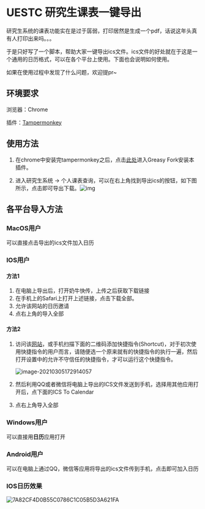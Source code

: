 # UESTC 研究生课表一键导出
研究生系统的课表功能实在是过于孱弱，打印居然是生成一个pdf，话说这年头真有人打印出来吗。。。

于是只好写了一个脚本，帮助大家一键导出ics文件。ics文件的好处就在于这是一个通用的日历格式，可以在各个平台上使用。下面也会说明如何使用。

如果在使用过程中发现了什么问题，欢迎提pr~


## 环境要求

浏览器：Chrome

插件：[Tampermonkey](https://www.tampermonkey.net/)



## 使用方法

1. 在chrome中安装完tampermonkey之后，点击[此处](https://greasyfork.org/zh-CN/scripts/422597-uestc-%E7%A0%94%E7%A9%B6%E7%94%9F%E8%AF%BE%E8%A1%A8ics%E5%AF%BC%E5%87%BA)进入Greasy Fork安装本插件。

2. 进入研究生系统 -> 个人课表查询，可以在右上角找到导出ics的按钮，如下图所示，点击即可导出下载。![img](https://greasyfork.s3.us-east-2.amazonaws.com/2o5d0zmn7naqyxq4nwj3gy0oleh1)

## 各平台导入方法

### MacOS用户

可以直接点击导出的ics文件加入日历

### IOS用户

#### 方法1

1. 在电脑上导出后，打开奶牛快传，上传之后获取下载链接
2. 在手机上的Safari上打开上述链接，点击下载全部。
3. 允许该网站的日历邀请
4. 点右上角的导入全部



#### 方法2

1. 访问该[网站](https://routinehub.co/shortcut/7005/)，或手机扫描下面的二维码添加快捷指令(Shortcut)，对于初次使用快捷指令的用户而言，请随便选一个原来就有的快捷指令的执行一遍，然后打开设置中的允许不守信任的快捷指令，才可以运行这个快捷指令。

   ![image-20210305172914057](https://gitee.com/ygowill/pic_bed/raw/master/blog/20210305172914.png)

2. 然后利用QQ或者微信将电脑上导出的ICS文件发送到手机，选择用其他应用打开后，点下面的ICS To Calendar

3. 点右上角导入全部

### Windows用户

可以直接用**日历**应用打开

### Android用户

可以在电脑上通过QQ，微信等应用将导出的ics文件传到手机，点击即可加入日历



### IOS日历效果

![7A82CF4D0B55C0786C1C05B5D3A621FA](https://gitee.com/ygowill/pic_bed/raw/master/blog/20210304135702.png)